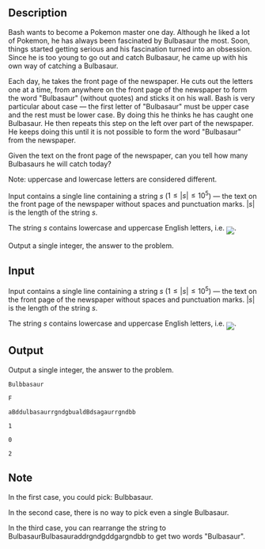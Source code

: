 ## Description

<div><p>Bash wants to become a Pokemon master one day. Although he liked a lot of Pokemon, he has always been fascinated by Bulbasaur the most. Soon, things started getting serious and his fascination turned into an obsession. Since he is too young to go out and catch Bulbasaur, he came up with his own way of catching a Bulbasaur.</p><p>Each day, he takes the front page of the newspaper. He cuts out the letters one at a time, from anywhere on the front page of the newspaper to form the word <span class="tex-font-style-tt">"Bulbasaur"</span> (without quotes) and sticks it on his wall. Bash is very particular about case&nbsp;— the first letter of <span class="tex-font-style-tt">"Bulbasaur"</span> must be upper case and the rest must be lower case. By doing this he thinks he has caught one Bulbasaur. He then repeats this step on the left over part of the newspaper. He keeps doing this until it is not possible to form the word <span class="tex-font-style-tt">"Bulbasaur"</span> from the newspaper.</p><p>Given the text on the front page of the newspaper, can you tell how many Bulbasaurs he will catch today?</p><p>Note: <span class="tex-font-style-bf">uppercase and lowercase letters are considered different.</span></p></div><div class="input-specification"><p>Input contains a single line containing a string <span class="tex-span"><i>s</i></span> (<span class="tex-span">1  ≤  |<i>s</i>|  ≤  10<sup class="upper-index">5</sup></span>)&nbsp;— the text on the front page of the newspaper without spaces and punctuation marks. <span class="tex-span">|<i>s</i>|</span> is the length of the string <span class="tex-span"><i>s</i></span>.</p><p>The string <span class="tex-span"><i>s</i></span> contains lowercase and uppercase English letters, i.e. <img align="middle" class="tex-formula" src="file://DxjHrC6G.png" style="max-width: 100.0%;max-height: 100.0%;">.</p></div><div class="output-specification"><p>Output a single integer, the answer to the problem.</p></div>

## Input

<p>Input contains a single line containing a string <span class="tex-span"><i>s</i></span> (<span class="tex-span">1  ≤  |<i>s</i>|  ≤  10<sup class="upper-index">5</sup></span>)&nbsp;— the text on the front page of the newspaper without spaces and punctuation marks. <span class="tex-span">|<i>s</i>|</span> is the length of the string <span class="tex-span"><i>s</i></span>.</p><p>The string <span class="tex-span"><i>s</i></span> contains lowercase and uppercase English letters, i.e. <img align="middle" class="tex-formula" src="file://DxjHrC6G.png" style="max-width: 100.0%;max-height: 100.0%;">.</p>

## Output

<p>Output a single integer, the answer to the problem.</p>





```input1
Bulbbasaur

```




```input2
F

```




```input3
aBddulbasaurrgndgbualdBdsagaurrgndbb

```




```output1
1

```




```output2
0

```




```output3
2

```



## Note

<p>In the first case, you could pick: <span class="tex-font-style-tt"><span class="tex-font-style-bf">Bulb</span>b<span class="tex-font-style-bf">asaur</span></span>.</p><p>In the second case, there is no way to pick even a single Bulbasaur.</p><p>In the third case, you can rearrange the string to <span class="tex-font-style-tt"><span class="tex-font-style-bf">BulbasaurBulbasaur</span>addrgndgddgargndbb</span> to get two words "<span class="tex-font-style-tt">Bulbasaur</span>".</p>
